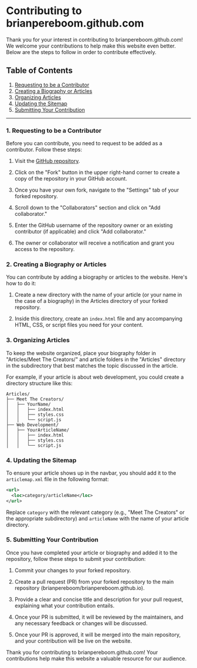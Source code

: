 # Contributing to brianpereboom.github.com

Thank you for your interest in contributing to brianpereboom.github.com! We welcome your contributions to help make this website even better. Below are the steps to follow in order to contribute effectively.

## Table of Contents
1. [Requesting to be a Contributor](#1-requesting-to-be-a-contributor)
2. [Creating a Biography or Articles](#2-creating-a-biography-or-articles)
3. [Organizing Articles](#3-organizing-articles)
4. [Updating the Sitemap](#4-updating-the-sitemap)
5. [Submitting Your Contribution](#5-submitting-your-contribution)

---

### 1. Requesting to be a Contributor

Before you can contribute, you need to request to be added as a contributor. Follow these steps:

1. Visit the [GitHub repository](https://github.com/brianpereboom/brianpereboom.github.io).

2. Click on the "Fork" button in the upper right-hand corner to create a copy of the repository in your GitHub account.

3. Once you have your own fork, navigate to the "Settings" tab of your forked repository.

4. Scroll down to the "Collaborators" section and click on "Add collaborator."

5. Enter the GitHub username of the repository owner or an existing contributor (if applicable) and click "Add collaborator."

6. The owner or collaborator will receive a notification and grant you access to the repository.

### 2. Creating a Biography or Articles

You can contribute by adding a biography or articles to the website. Here's how to do it:

1. Create a new directory with the name of your article (or your name in the case of a biography) in the Articles directory of your forked repository.

2. Inside this directory, create an `index.html` file and any accompanying HTML, CSS, or script files you need for your content.

### 3. Organizing Articles

To keep the website organized, place your biography folder in "Articles/Meet The Creators/" and article folders in the "Articles" directory in the subdirectory that best matches the topic discussed in the article.

For example, if your article is about web development, you could create a directory structure like this:

```
Articles/
├── Meet The Creators/
│   ├── YourName/
│   │   ├── index.html
│   │   ├── styles.css
│   │   └── script.js
├── Web Development/
│   ├── YourArticleName/
│   │   ├── index.html
│   │   ├── styles.css
│   │   └── script.js
```

### 4. Updating the Sitemap

To ensure your article shows up in the navbar, you should add it to the `articlemap.xml` file in the following format:

```xml
<url>
  <loc>category/articleName</loc>
</url>
```

Replace `category` with the relevant category (e.g., "Meet The Creators" or the appropriate subdirectory) and `articleName` with the name of your article directory.

### 5. Submitting Your Contribution

Once you have completed your article or biography and added it to the repository, follow these steps to submit your contribution:

1. Commit your changes to your forked repository.

2. Create a pull request (PR) from your forked repository to the main repository (brianpereboom/brianpereboom.github.io).

3. Provide a clear and concise title and description for your pull request, explaining what your contribution entails.

4. Once your PR is submitted, it will be reviewed by the maintainers, and any necessary feedback or changes will be discussed.

5. Once your PR is approved, it will be merged into the main repository, and your contribution will be live on the website.

Thank you for contributing to brianpereboom.github.com! Your contributions help make this website a valuable resource for our audience.
